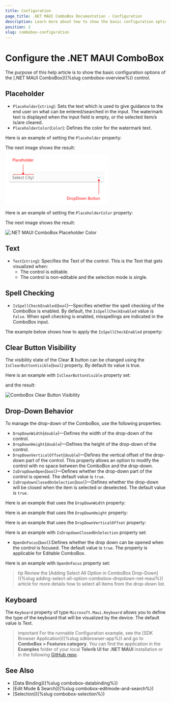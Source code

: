 ```yaml
---
title: Configuration
page_title: .NET MAUI ComboBox Documentation - Configuration
description: Learn more about how to show the basic configuration options of the Telerik UI for .NET MAUI ComboBox control.
position: 2
slug: combobox-configuration
---
```


# Configure the .NET MAUI ComboBox

The purpose of this help article is to show the basic configuration options of the [.NET MAUI ComboBox]({%slug combobox-overview%}) control.

## Placeholder

* `Placeholder`(`string`): Sets the text which is used to give guidance to the end user on what can be entered/searched in the input. The watermark text is displayed when the input field is empty, or the selected item/s is/are cleared. 
* `PlaceholderColor`(`Color`): Defines the color for the watermark text. 

Here is an example of setting the `Placeholder` property:

<snippet id='combobox-configuration-placeholder'/>

The next image shows the result:

![ComboBox Placeholder](images/combobox-visual-structure.png)

Here is an example of setting the `PlaceholderColor` property:

<snippet id='combobox-configuration-placeholder-color'/>

The next image shows the result:

![.NET MAUI ComboBox Placeholder Color](images/combobox-placeholder-color.png)

## Text

* `Text`(`string`): Specifies the Text of the control. This is the Text that gets visualized when:
   * The control is editable.
   * The control is non-editable and the selection mode is single.

## Spell Checking

* `IsSpellCheckEnabled`(`bool`)&mdash;Specifies whether the spell checking of the ComboBox is enabled. By default, the `IsSpellCheckEnabled` value is `False`. When spell checking is enabled, misspellings are indicated in the ComboBox input.

The example below shows how to apply the `IsSpellCheckEnabled` property:

<snippet id='combobox-configuration-spellcheckenabled' />

## Clear Button Visibility

The visibility state of the Clear **X** button can be changed using the `IsClearButtonVisible`(`bool`) property. By default its value is true.

Here is an example with `IsClearButtonVisible` property set:

<snippet id='combobox-configuration-clearbuttonvisible-false'/>

and the result: 

![ComboBox Clear Button Visibility](images/combobox-clearbuttonvisibility.png)

## Drop-Down Behavior

To manage the drop-down of the ComboBox, use the following properties:

* `DropDownWidth`(`double`)&mdash;Defines the width of the drop-down of the control.
* `DropDownHeight`(`double`)&mdash;Defines the height of the drop-down of the control.
* `DropDownVerticalOffset`(`double`)&mdash;Defines the vertical offset of the drop-down part of the control. This property allows an option to modify the control with no space between the ComboBox and the drop-down.
* `IsDropDownOpen`(`bool`)&mdash;Defines whether the drop-down part of the control is opened. The default value is `true`. 
* `IsDropdownClosedOnSelection`(`bool`)&mdash;Defines whether the drop-down will be closed when the item is selected or deselected. The default value is `true`.

Here is an example that uses the `DropDownWidth` property:

<snippet id='combobox-configuration-dropdownwidth'/>

Here is an example that uses the `DropDownHeight` property:

<snippet id='combobox-configuration-dropdownheight'/>

Here is an example that uses the `DropDownVerticalOffset` property:

<snippet id='combobox-configuration-dropdownverticaloffset'/>

Here is an example with `IsDropdownClosedOnSelection` property set:

<snippet id='combobox-configuration-dropdownvisibility-isdropdownclosed'/>

* `OpenOnFocus`(`bool`):Defines whether the drop down can be opened when the control is focused. The default value is `true`. The property is applicable for Editable ComboBox.

Here is an example with `OpenOnFocus` property set:

<snippet id='combobox-configuration-dropdownvisibility-openonfocus'/>

>tip Review the [Adding Select All Option in ComboBox Drop-Down]({%slug adding-select-all-option-combobox-dropdown-net-maui%}) article for more details how to select all items from the drop-down list.

## Keyboard

The `Keyboard` property of type `Microsoft.Maui.Keyboard` allows you to define the type of the keyboard that will be visualized by the device. The default value is Text.

>important For the runnable Configuration example, see the [SDK Browser Application]({%slug sdkbrowser-app%}) and go to **ComboBox > Features category**. You can find the application in the **Examples** folder of your local **Telerik UI for .NET MAUI** installation or in the following [GitHub repo](https://github.com/telerik/maui-samples/tree/main/Samples/SdkBrowser).

## See Also

- [Data Binding]({%slug combobox-databinding%}) 
- [Edit Mode & Search]({%slug combobox-editmode-and-search%}) 
- [Selection]({%slug combobox-selection%}) 
